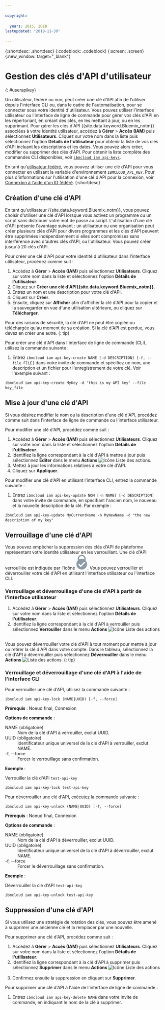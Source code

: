 ```yaml
---

copyright:

  years: 2015, 2018
lastupdated: "2018-11-30"

---
```


{:shortdesc: .shortdesc}
{:codeblock: .codeblock}
{:screen: .screen}
{:new_window: target="_blank"}

# Gestion des clés d'API d'utilisateur
{: #userapikey}

Un utilisateur, fédéré ou non, peut créer une clé d'API afin de l'utiliser depuis l'interface CLI ou, dans le cadre de l'automatisation, pour se connecter sous votre identité d'utilisateur. Vous pouvez utiliser l'interface utilisateur ou l'interface de ligne de commande pour gérer vos clés d'API en les répertoriant, en créant des clés, en les mettant à jour, ou en les supprimant. Pour gérer les clés d'API {{site.data.keyword.Bluemix_notm}} associées à votre identité utilisateur, accédez à **Gérer** &gt; **Accès (IAM)** puis sélectionnez **Utilisateurs**. Cliquez sur votre nom dans la liste puis sélectionnez l'option **Détails de l'utilisateur** pour obtenir la liste de vos clés d'API incluant les descriptions et les dates. Vous pouvez alors créer, modifier ou supprimer des clés d'API. Pour obtenir la liste complète des commandes CLI disponibles, voir [`ibmcloud iam api-keys`](/docs/cli/reference/ibmcloud/cli_api_policy.html#ibmcloud_iam_api_keys).

En tant qu'[utilisateur fédéré](/docs/account/adminpublic.html#federatedid), vous pouvez utiliser une clé d'API pour vous connecter en utilisant la variable d'environnement `IBMCLOUD_API_KEY`. Pour plus d'informations sur l'utilisation d'une clé d'API pour la connexion, voir [Connexion à l'aide d'un ID fédéré](/docs/cli/login_federated_id.html#federated_id).
{:shortdesc}

## Création d'une clé d'API

En tant qu'utilisateur {{site.data.keyword.Bluemix_notm}}, vous pouvez choisir d'utiliser une clé d'API lorsque vous activez un programme ou un script sans distribuer votre mot de passe au script. L'utilisation d'une clé d'API présente l'avantage suivant : un utilisateur ou une organisation peut créer plusieurs clés d'API pour divers programmes et les clés d'API peuvent être supprimées indépendamment si elles sont compromises sans interférence avec d'autres clés d'API, ou l'utilisateur. Vous pouvez créer jusqu'à 20 clés d'API.

Pour créer une clé d'API pour votre identité d'utilisateur dans l'interface utilisateur, procédez comme suit :

1. Accédez à **Gérer** &gt; **Accès (IAM)** puis sélectionnez **Utilisateurs**. Cliquez sur votre nom dans la liste et sélectionnez l'option **Détails de l'utilisateur**.
2. Cliquez sur **Créer une clé d'API{{site.data.keyword.Bluemix_notm}}**.
3. Entrez un nom et une description pour votre clé d'API.
4. Cliquez sur **Créer**.
5. Ensuite, cliquez sur **Afficher** afin d'afficher la clé d'API pour la copier et la sauvegarder en vue d'une utilisation ultérieure, ou cliquez sur **Télécharger**.

Pour des raisons de sécurité, la clé d'API ne peut être copiée ou téléchargée qu'au moment de sa création. Si la clé d'API est perdue, vous devez en créer une autre.
{: tip}

Pour créer une clé d'API dans l'interface de ligne de commande (CLI), utilisez la commande suivante :

1. Entrez `ibmcloud iam api-key-create NAME [-d DESCRIPTION] [-f, --file FILE]` dans votre invite de commande et spécifiez un nom, une description et un fichier pour l'enregistrement de votre clé. Voir l'exemple suivant :

```
ibmcloud iam api-key-create MyKey -d "this is my API key" --file key_file
```


## Mise à jour d'une clé d'API

Si vous désirez modifier le nom ou la description d'une clé d'API, procédez comme suit dans l'interface de ligne de commande ou l'interface utilisateur.

Pour modifier une clé d'API, procédez comme suit :

1. Accédez à **Gérer** &gt; **Accès (IAM)** puis sélectionnez **Utilisateurs**. Cliquez sur votre nom dans la liste et sélectionnez l'option **Détails de l'utilisateur**.
2. Identifiez la ligne correspondant à la clé d'API à mettre à jour puis sélectionnez **Editer** dans le menu **Actions** ![Icône Liste des actions](../icons/action-menu-icon.svg).
3. Mettez à jour les informations relatives à votre clé d'API.
4. Cliquez sur **Appliquer**.

Pour modifier une clé d'API en utilisant l'interface CLI, entrez la commande suivante :

1. Entrez `ibmcloud iam api-key-update NOM [-n NAME] [-d DESCRIPTION]` dans votre invite de commande, en spécifiant l'ancien nom, le nouveau et la nouvelle description de la clé. Par exemple :

```
ibmcloud iam api-key-update MyCurrentName -n MyNewName -d "the new description of my key"
```

## Verrouillage d'une clé d'API

Vous pouvez empêcher la suppression des clés d'API de plateforme représentant votre identité utilisateur en les verrouillant. Une clé d'API verrouillée est indiquée par l'icône ![Icône Verrouillé](images/locked.svg "Verrouillé"). Vous pouvez verrouiller et déverrouiller votre clé d'API en utilisant l'interface utilisateur ou l'interface CLI.

### Verrouillage et déverrouillage d'une clé d'API à partir de l'interface utilisateur

1. Accédez à **Gérer** &gt; **Accès (IAM)** puis sélectionnez **Utilisateurs**. Cliquez sur votre nom dans la liste et sélectionnez l'option **Détails de l'utilisateur**.
2. Identifiez la ligne correspondant à la clé d'API à verrouiller puis sélectionnez **Verrouiller** dans le menu **Actions** ![Icône Liste des actions](../icons/action-menu-icon.svg).

Vous pouvez déverrouiller votre clé d'API à tout moment pour mettre à jour ou retirer la clé d'API dans votre compte. Dans le tableau, sélectionnez la clé d'API à déverrouiller puis sélectionnez **Déverrouiller** dans le menu **Actions** ![Liste des actions](../icons/action-menu-icon.svg).
{: tip}

### Verrouillage et déverrouillage d'une clé d'API à l'aide de l'interface CLI

Pour verrouiller une clé d'API, utilisez la commande suivante :

```
ibmcloud iam api-key-lock (NAME|UUID) [-f, --force]
```

<strong>Prérequis</strong> : Noeud final, Connexion

<strong>Options de commande</strong> :
<dl>
<dt>NAME (obligatoire)</dt>
<dd>Nom de la clé d'API à verrouiller, exclut UUID.</dd>
<dt>UUID (obligatoire)</dt>
<dd>Identificateur unique universel de la clé d'API à verrouiller, exclut NAME.</dd>
<dt>-f, --force</dt>
<dd>Forcer le verrouillage sans confirmation.</dd>
</dl>

<strong>Exemple</strong> :

Verrouiller la clé d'API `test-api-key`

```
ibmcloud iam api-key-lock test-api-key
```

Pour déverrouiller une clé d'API, exécutez la commande suivante :

```
ibmcloud iam api-key-unlock (NAME|UUID) [-f, --force]
```

<strong>Prérequis</strong> : Noeud final, Connexion

<strong>Options de commande</strong> :
<dl>
<dt>NAME (obligatoire)</dt>
<dd>Nom de la clé d'API à déverrouiller, exclut UUID.</dd>
<dt>UUID (obligatoire)</dt>
<dd>Identificateur unique universel de la clé d'API à déverrouiller, exclut NAME.</dd>
<dt>-f, --force</dt>
<dd>Forcer le déverrouillage sans confirmation.</dd>
</dl>

<strong>Exemple</strong> :

Déverrouiller la clé d'API `test-api-key`

```
ibmcloud iam api-key-unlock test-api-key
```


## Suppression d'une clé d'API

Si vous utilisez une stratégie de rotation des clés, vous pouvez être amené à supprimer une ancienne clé et la remplacer par une nouvelle.

Pour supprimer une clé d'API, procédez comme suit :

1. Accédez à **Gérer** &gt; **Accès (IAM)** puis sélectionnez **Utilisateurs**. Cliquez sur votre nom dans la liste et sélectionnez l'option **Détails de l'utilisateur**.
2. Identifiez la ligne correspondant à la clé d'API à supprimer puis sélectionnez **Supprimer** dans le menu **Actions** ![Icône Liste des actions](../icons/action-menu-icon.svg).
3. Confirmez ensuite la suppression en cliquant sur **Supprimer**.

Pour supprimer une clé d'API à l'aide de l'interface de ligne de commande :
1. Entrez `ibmcloud iam api-key-delete NAME` dans votre invite de commande, en indiquant le nom de la clé à supprimer.
